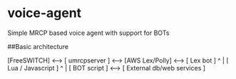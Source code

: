 # voice-agent
Simple MRCP based voice agent with support for BOTs

##Basic architecture

[FreeSWITCH] <--> [ umrcpserver ] <--> [AWS Lex/Polly] <--> [ Lex bot ]
     ^
     |
[ Lua / Javascript ]
     ^
     |
[ BOT script ] <--> [ External db/web services ]

